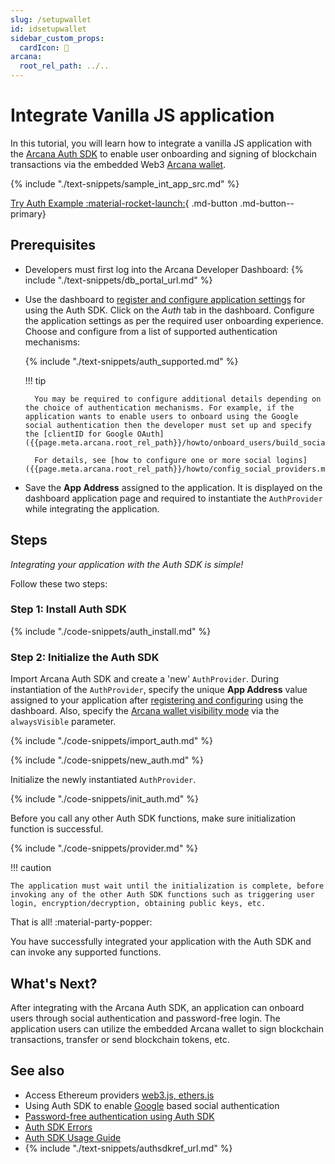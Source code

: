```yaml
---
slug: /setupwallet
id: idsetupwallet
sidebar_custom_props:
  cardIcon: 🔐 
arcana:
  root_rel_path: ../..
---
```


# Integrate Vanilla JS application

In this tutorial, you will learn how to integrate a vanilla JS application with the [Arcana Auth SDK]({{page.meta.arcana.root_rel_path}}/concepts/authsdk.md) to enable user onboarding and signing of blockchain transactions via the embedded Web3 [Arcana wallet]({{page.meta.arcana.root_rel_path}}/concepts/anwallet/index.md).

{% include "./text-snippets/sample_int_app_src.md" %}

[Try Auth Example :material-rocket-launch:](https://9mt0h4.csb.app/){ .md-button .md-button--primary}

## Prerequisites

* Developers must first log into the Arcana Developer Dashboard: {% include "./text-snippets/db_portal_url.md" %}

* Use the dashboard to [register and configure application settings]({{page.meta.arcana.root_rel_path}}/howto/config_dapp.md) for using the Auth SDK. Click on the *Auth* tab in the dashboard. Configure the application settings as per the required user onboarding experience.  Choose and configure from a list of supported authentication mechanisms:

    {% include "./text-snippets/auth_supported.md" %}

    !!! tip

        You may be required to configure additional details depending on the choice of authentication mechanisms. For example, if the application wants to enable users to onboard using the Google social authentication then the developer must set up and specify the [clientID for Google OAuth]({{page.meta.arcana.root_rel_path}}/howto/onboard_users/build_social/wallet_google_oauth.md).

        For details, see [how to configure one or more social logins]({{page.meta.arcana.root_rel_path}}/howto/config_social_providers.md).

* Save the **App Address** assigned to the application. It is displayed on the dashboard application page and required to instantiate the `AuthProvider` while integrating the application. 

## Steps

*Integrating your application with the Auth SDK is simple!*

Follow these two steps:

### Step 1: Install Auth SDK

{% include "./code-snippets/auth_install.md" %}

### Step 2: Initialize the Auth SDK

Import Arcana Auth SDK and create a 'new' `AuthProvider`. During instantiation of the `AuthProvider`, specify the unique **App Address** value assigned to your application after [registering and configuring]({{page.meta.arcana.root_rel_path}}/howto/config_dapp.md) using the dashboard. Also, specify the [Arcana wallet visibility mode]({{page.meta.arcana.root_rel_path}}/concepts/anwallet/walletuimodes.md) via the `alwaysVisible` parameter.

{% include "./code-snippets/import_auth.md" %}

{% include "./code-snippets/new_auth.md" %}

Initialize the newly instantiated `AuthProvider`. 

{% include "./code-snippets/init_auth.md" %}

Before you call any other Auth SDK functions, make sure initialization function is successful. 

{% include "./code-snippets/provider.md" %}

!!! caution

    The application must wait until the initialization is complete, before invoking any of the other Auth SDK functions such as triggering user login, encryption/decryption, obtaining public keys, etc.

That is all! :material-party-popper:

You have successfully integrated your application with the Auth SDK and can invoke any supported functions.

## What's Next?

After integrating with the Arcana Auth SDK, an application can onboard users through social authentication and password-free login. The application users can utilize the embedded Arcana wallet to sign blockchain transactions, transfer or send blockchain tokens, etc.

## See also

* Access Ethereum providers [web3.js, ethers.js]({{page.meta.arcana.root_rel_path}}/walletsdk/wallet_usage.md#quick-start-with-ethersjs)
* Using Auth SDK to enable [Google]({{page.meta.arcana.root_rel_path}}/howto/onboard_users/build_social/wallet_google_oauth.md) based social authentication
* [Password-free authentication using Auth SDK]({{page.meta.arcana.root_rel_path}}/howto/onboard_users/wallet_pwdless_login.md)
* [Auth SDK Errors]({{page.meta.arcana.root_rel_path}}/walletsdk/wallet_err.md)
* [Auth SDK Usage Guide]({{page.meta.arcana.root_rel_path}}/walletsdk/wallet_usage.md)
* {% include "./text-snippets/authsdkref_url.md" %}
